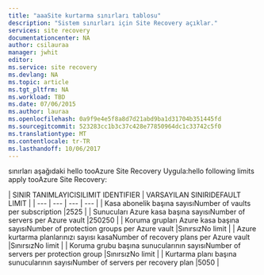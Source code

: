 ```yaml
---
title: "aaaSite kurtarma sınırları tablosu"
description: "Sistem sınırları için Site Recovery açıklar."
services: site recovery
documentationcenter: NA
author: csilauraa
manager: jwhit
editor: 
ms.service: site recovery
ms.devlang: NA
ms.topic: article
ms.tgt_pltfrm: NA
ms.workload: TBD
ms.date: 07/06/2015
ms.author: lauraa
ms.openlocfilehash: 0a9f9e4e5f8a8d7d21abd9ba1d31704b351445fd
ms.sourcegitcommit: 523283cc1b3c37c428e77850964dc1c33742c5f0
ms.translationtype: MT
ms.contentlocale: tr-TR
ms.lasthandoff: 10/06/2017
---
```

<span data-ttu-id="539dd-103">sınırları aşağıdaki hello tooAzure Site Recovery Uygula:</span><span class="sxs-lookup"><span data-stu-id="539dd-103">hello following limits apply tooAzure Site Recovery:</span></span>

| <span data-ttu-id="539dd-104">SINIR TANIMLAYICISI</span><span class="sxs-lookup"><span data-stu-id="539dd-104">LIMIT IDENTIFIER</span></span> | <span data-ttu-id="539dd-105">VARSAYILAN SINIRI</span><span class="sxs-lookup"><span data-stu-id="539dd-105">DEFAULT LIMIT</span></span> |
| --- | --- | --- | --- |
| <span data-ttu-id="539dd-106">Kasa abonelik başına sayısı</span><span class="sxs-lookup"><span data-stu-id="539dd-106">Number of vaults per subscription</span></span> |<span data-ttu-id="539dd-107">25</span><span class="sxs-lookup"><span data-stu-id="539dd-107">25</span></span> |
| <span data-ttu-id="539dd-108">Sunucuları Azure kasa başına sayısı</span><span class="sxs-lookup"><span data-stu-id="539dd-108">Number of servers per Azure vault</span></span> |<span data-ttu-id="539dd-109">250</span><span class="sxs-lookup"><span data-stu-id="539dd-109">250</span></span> |
| <span data-ttu-id="539dd-110">Koruma grupları Azure kasa başına sayısı</span><span class="sxs-lookup"><span data-stu-id="539dd-110">Number of protection groups per Azure vault</span></span> |<span data-ttu-id="539dd-111">Sınırsız</span><span class="sxs-lookup"><span data-stu-id="539dd-111">No limit</span></span> |
| <span data-ttu-id="539dd-112">Azure kurtarma planlarınızı sayısı kasa</span><span class="sxs-lookup"><span data-stu-id="539dd-112">Number of recovery plans per Azure vault</span></span> |<span data-ttu-id="539dd-113">Sınırsız</span><span class="sxs-lookup"><span data-stu-id="539dd-113">No limit</span></span> |
| <span data-ttu-id="539dd-114">Koruma grubu başına sunucularının sayısı</span><span class="sxs-lookup"><span data-stu-id="539dd-114">Number of servers per protection group</span></span> |<span data-ttu-id="539dd-115">Sınırsız</span><span class="sxs-lookup"><span data-stu-id="539dd-115">No limit</span></span> |
| <span data-ttu-id="539dd-116">Kurtarma planı başına sunucularının sayısı</span><span class="sxs-lookup"><span data-stu-id="539dd-116">Number of servers per recovery plan</span></span> |<span data-ttu-id="539dd-117">50</span><span class="sxs-lookup"><span data-stu-id="539dd-117">50</span></span> |

